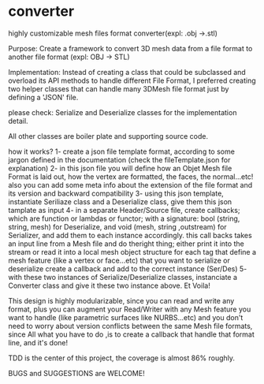 # converter
highly customizable mesh files format converter(expl: .obj ->.stl)

Purpose:
Create a framework to convert 3D mesh data from a file format to another file format (expl: OBJ -> STL)

Implementation:
Instead of creating a class that could be subclassed and overload its API methods to handle different File Format,
I preferred creating two helper classes that can handle many 3DMesh file format just by defining a 'JSON' file.

please check: Serialize and Deserialize classes for the implementation detail.

All other classes are boiler plate and supporting source code.

how it works?
1- create a json file template format, according to some jargon defined in the documentation
(check the fileTemplate.json for explanation)
2- in this json file you will define how an Objet Mesh file Format is laid out, 
how the vertex are formatted, the faces, the normal...etc! also you can add some meta info
about the extension of the file format and its version and backward compatibility
3- using this json template, instantiate Seriliaze class and a Deserialize class, give them 
this json tamplate as input
4- in a separate Header/Source file, create callbacks; which are function or lambdas or functor;
with a signature: bool (string, string, mesh) for Deserialize, and void (mesh, string ,outstream)
for Serializer, and add them to each instance accordingly.
this call backs takes an input line from a Mesh file and do theright thing;
either print it into the stream or read it into a local mesh object structure
for each tag that define a mesh feature (like a vertex or face...etc) that you want to 
serialize or deserialize create a callback and add to the correct instance (Ser/Des)
5- with these two instances of Serialize/Deserialize classes, instanciate a Converter class
and give it these two instance above. Et Voila!

This design is highly modularizable, since you can read and write any format, plus you can augment
your Read/Writer with any Mesh feature you want to handle (like parametric surfaces like NURBS...etc)
and you don't need to worry about version conflicts between the same Mesh file formats, since All what 
you have to do ,is to create a callback that handle that format line, and it's done!

TDD is the center of this project, the coverage is almost 86% roughly.

BUGS and SUGGESTIONS are WELCOME!
